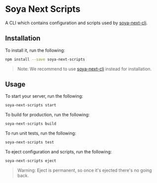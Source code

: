 # Soya Next Scripts
A CLI which contains configuration and scripts used by [soya-next-cli](../soya-next-cli).

## Installation
To install it, run the following:

```bash
npm install --save soya-next-scripts
```

> Note: We recommend to use [soya-next-cli](../soya-next-cli) instead for installation.

## Usage
To start your server, run the following:

```bash
soya-next-scripts start
```

To build for production, run the following:

```bash
soya-next-scripts build
```

To run unit tests, run the following:

```bash
soya-next-scripts test
```

To eject configuration and scripts, run the following:

```bash
soya-next-scripts eject
```

> Warning: Eject is permanent, so once it's ejected there's no going back.
